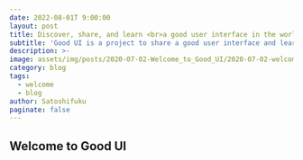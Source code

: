 ```yaml
---
date: 2022-08-01T 9:00:00
layout: post
title: Discover, share, and learn <br>a good user interface in the world.
subtitle: 'Good UI is a project to share a good user interface and learn why it is good, with people.'
description: >-
image: assets/img/posts/2020-07-02-Welcome_to_Good_UI/2020-07-02-welcome_to_good_ui.jpg
category: blog
tags:
  - welcome
  - blog
author: Satoshifuku
paginate: false
---
```


## Welcome to Good UI

